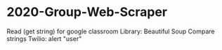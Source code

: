 # 2020-Group-Web-Scraper
Read (get string) for google classroom
  Library: Beautiful Soup 
Compare strings
Twilio: alert "user" 
